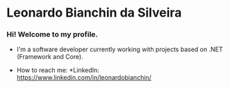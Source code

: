# Leonardo Bianchin da Silveira
### Hi! Welcome to my profile. 

* I'm a software developer currently working with projects based on .NET (Framework and Core).

- How to reach me:
  *LinkedIn: https://www.linkedin.com/in/leonardobianchin/

